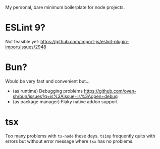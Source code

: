 My personal, bare minimum boilerplate for node projects.

# ESLint 9?

Not feasible yet: https://github.com/import-js/eslint-plugin-import/issues/2948

# Bun?

Would be very fast and convenient but...
- (as runtime) Debugging problems https://github.com/oven-sh/bun/issues?q=is%3Aissue+is%3Aopen+debug
- (as package manager) Flaky native addon support

# tsx

Too many problems with `ts-node` these days. `tsimp` frequently quits with errors but without error message where `tsx` has no problems.
